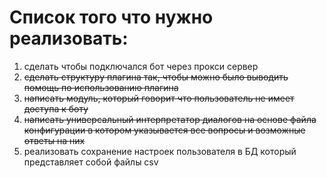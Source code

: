 # Список того что нужно реализовать:

1. сделать чтобы подключался бот через прокси сервер
2. ~~сделать структуру плагина так, чтобы можно было выводить помощь по использованию плагина~~
3. ~~написать модуль, который говорит что пользователь не имеет доступа к боту~~
4. ~~написать универсальный интерпретатор диалогов на основе файла конфигурации в котором указывается все вопросы и
   возможные ответы на них~~
5. реализовать сохранение настроек пользователя в БД который представляет собой файлы csv
   
